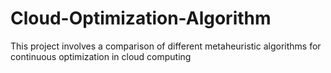# Cloud-Optimization-Algorithm
This project involves a comparison of different metaheuristic algorithms for continuous optimization in cloud computing
